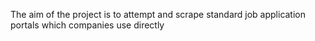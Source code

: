 The aim of the project is to attempt and scrape standard job application portals which companies use directly
